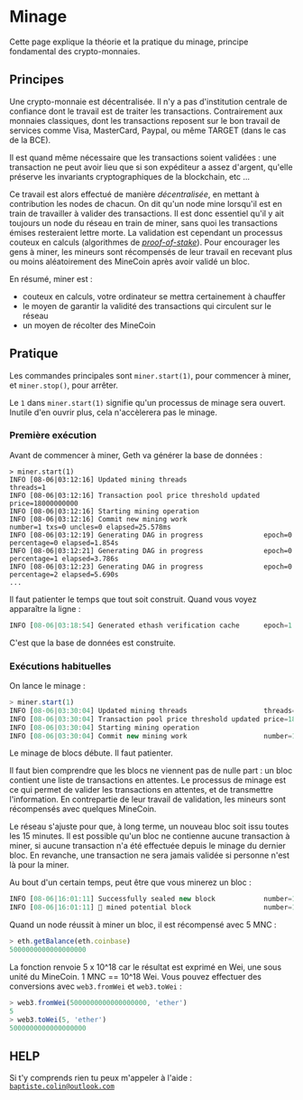 # Minage

Cette page explique la théorie et la pratique du minage, principe fondamental des crypto-monnaies.

## Principes

Une crypto-monnaie est décentralisée. Il n'y a pas d'institution centrale de confiance dont le travail est de traiter les transactions. Contrairement aux monnaies classiques, dont les transactions reposent sur le bon travail de services comme Visa, MasterCard, Paypal, ou même TARGET (dans le cas de la BCE).

Il est quand même nécessaire que les transactions soient validées : une transaction ne peut avoir lieu que si son expéditeur a assez d'argent, qu'elle préserve les invariants cryptographiques de la blockchain, etc ...

Ce travail est alors effectué de manière _décentralisée_, en mettant à contribution les nodes de chacun. On dit qu'un node mine lorsqu'il est en train de travailler à valider des transactions. Il est donc essentiel qu'il y ait toujours un node du réseau en train de miner, sans quoi les transactions émises resteraient lettre morte.  La validation est cependant un processus couteux en calculs (algorithmes de [_proof-of-stake_](https://fr.wikipedia.org/wiki/Preuve_d%27enjeu)). Pour encourager les gens à miner, les mineurs sont récompensés de leur travail en recevant plus ou moins aléatoirement des MineCoin après avoir validé un bloc.

En résumé, miner est :
- couteux en calculs, votre ordinateur se mettra certainement à chauffer
- le moyen de garantir la validité des transactions qui circulent sur le réseau
- un moyen de récolter des MineCoin

## Pratique

Les commandes principales sont `miner.start(1)`, pour commencer à miner, et `miner.stop()`, pour arrêter.

Le `1` dans `miner.start(1)` signifie qu'un processus de minage sera ouvert. Inutile d'en ouvrir plus, cela n'accèlerera pas le minage.

### Première exécution

Avant de commencer à miner, Geth va générer la base de données :

```javascrit
> miner.start(1)
INFO [08-06|03:12:16] Updated mining threads                   threads=1
INFO [08-06|03:12:16] Transaction pool price threshold updated price=18000000000
INFO [08-06|03:12:16] Starting mining operation 
INFO [08-06|03:12:16] Commit new mining work                   number=1 txs=0 uncles=0 elapsed=25.578ms
INFO [08-06|03:12:19] Generating DAG in progress               epoch=0 percentage=0 elapsed=1.854s
INFO [08-06|03:12:21] Generating DAG in progress               epoch=0 percentage=1 elapsed=3.786s
INFO [08-06|03:12:23] Generating DAG in progress               epoch=0 percentage=2 elapsed=5.690s
...
```

Il faut patienter le temps que tout soit construit. Quand vous voyez apparaître la ligne :

```javascript
INFO [08-06|03:18:54] Generated ethash verification cache      epoch=1 elapsed=3m25.612s
```

C'est que la base de données est construite.

### Exécutions habituelles

On lance le minage :

```javascript
> miner.start(1)
INFO [08-06|03:30:04] Updated mining threads                   threads=1
INFO [08-06|03:30:04] Transaction pool price threshold updated price=18000000000
INFO [08-06|03:30:04] Starting mining operation 
INFO [08-06|03:30:04] Commit new mining work                   number=1 txs=0 uncles=0 elapsed=411.502µs
```

Le minage de blocs débute. Il faut patienter. 

Il faut bien comprendre que les blocs ne viennent pas de nulle part : un bloc contient une liste de transactions en attentes. Le processus de minage est ce qui permet de valider les transactions en attentes, et de transmettre l'information. En contrepartie de leur travail de validation, les mineurs sont récompensés avec quelques MineCoin.

Le réseau s'ajuste pour que, à long terme, un nouveau bloc soit issu toutes les 15 minutes. Il est possible qu'un bloc ne contienne aucune transaction à miner, si aucune transaction n'a été effectuée depuis le minage du dernier bloc. En revanche, une transaction ne sera jamais validée si personne n'est là pour la miner.

Au bout d'un certain temps, peut être que vous minerez un bloc :

```javascript
INFO [08-06|16:01:11] Successfully sealed new block            number=1 hash=c60628…5153f6
INFO [08-06|16:01:11] 🔨 mined potential block                  number=1 hash=c60628…5153f6
```

Quand un node réussit à miner un bloc, il est récompensé avec 5 MNC :

```javascript
> eth.getBalance(eth.coinbase)
5000000000000000000
```

La fonction renvoie 5 x 10^18 car le résultat est exprimé en Wei, une sous unité du MineCoin. 1 MNC == 10^18 Wei. Vous pouvez effectuer des conversions avec `web3.fromWei` et `web3.toWei` :

```javascript
> web3.fromWei(5000000000000000000, 'ether')
5
> web3.toWei(5, 'ether')
5000000000000000000
```

## HELP

Si t'y comprends rien tu peux m'appeler à l'aide : [`baptiste.colin@outlook.com`](mailto:baptiste.colin@outlook.com)
